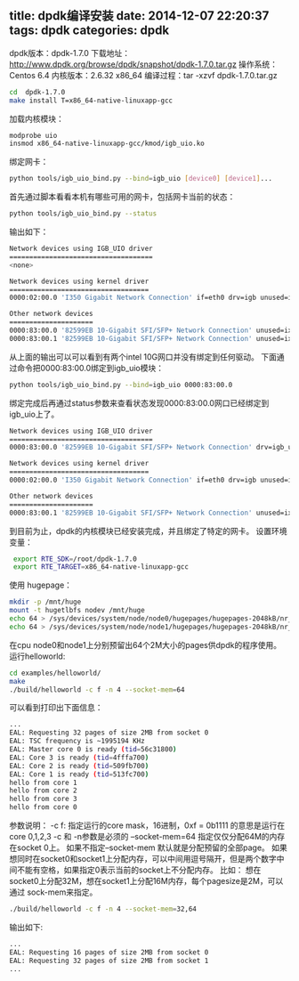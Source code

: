 title: dpdk编译安装
date: 2014-12-07 22:20:37
tags: dpdk
categories: dpdk
---
dpdk版本：dpdk-1.7.0
下载地址：http://www.dpdk.org/browse/dpdk/snapshot/dpdk-1.7.0.tar.gz
操作系统：Centos 6.4
内核版本：2.6.32 x86_64
编译过程：tar -xzvf  dpdk-1.7.0.tar.gz

<!-- more -->

``` bash
cd  dpdk-1.7.0
make install T=x86_64-native-linuxapp-gcc
```
加载内核模块：
``` bash
modprobe uio
insmod x86_64-native-linuxapp-gcc/kmod/igb_uio.ko
```

绑定网卡：
```bash
python tools/igb_uio_bind.py --bind=igb_uio [device0] [device1]...
```
首先通过脚本看看本机有哪些可用的网卡，包括网卡当前的状态：
``` bash
python tools/igb_uio_bind.py --status
```
输出如下：
``` bash
Network devices using IGB_UIO driver
====================================
<none>

Network devices using kernel driver
===================================
0000:02:00.0 'I350 Gigabit Network Connection' if=eth0 drv=igb unused=igb_uio *Active*

Other network devices
=====================
0000:83:00.0 '82599EB 10-Gigabit SFI/SFP+ Network Connection' unused=ixgbe,igb_uio
0000:83:00.1 '82599EB 10-Gigabit SFI/SFP+ Network Connection' unused=ixgbe,igb_uio
```
从上面的输出可以可以看到有两个intel 10G网口并没有绑定到任何驱动。
下面通过命令把0000:83:00.0绑定到igb_uio模块：
``` bash
python tools/igb_uio_bind.py --bind=igb_uio 0000:83:00.0
```
绑定完成后再通过status参数来查看状态发现0000:83:00.0网口已经绑定到igb_uio上了。
``` bash
Network devices using IGB_UIO driver
====================================
0000:83:00.0 '82599EB 10-Gigabit SFI/SFP+ Network Connection' drv=igb_uio unused=ixgbe

Network devices using kernel driver
===================================
0000:02:00.0 'I350 Gigabit Network Connection' if=eth0 drv=igb unused=igb_uio *Active*

Other network devices
=====================
0000:83:00.1 '82599EB 10-Gigabit SFI/SFP+ Network Connection' unused=ixgbe,igb_uio
```
到目前为止，dpdk的内核模块已经安装完成，并且绑定了特定的网卡。
设置环境变量：
``` bash
 export RTE_SDK=/root/dpdk-1.7.0
 export RTE_TARGET=x86_64-native-linuxapp-gcc
```
使用 hugepage：
``` bash
mkdir -p /mnt/huge
mount -t hugetlbfs nodev /mnt/huge
echo 64 > /sys/devices/system/node/node0/hugepages/hugepages-2048kB/nr_hugepages
echo 64 > /sys/devices/system/node/node1/hugepages/hugepages-2048kB/nr_hugepages
```
在cpu node0和node1上分别预留出64个2M大小的pages供dpdk的程序使用。
运行helloworld:
``` bash
cd examples/helloworld/
make
./build/helloworld -c f -n 4 --socket-mem=64
```
可以看到打印出下面信息：
``` bash
...
EAL: Requesting 32 pages of size 2MB from socket 0
EAL: TSC frequency is ~1995194 KHz
EAL: Master core 0 is ready (tid=56c31800)
EAL: Core 3 is ready (tid=4fffa700)
EAL: Core 2 is ready (tid=509fb700)
EAL: Core 1 is ready (tid=513fc700)
hello from core 1
hello from core 2
hello from core 3
hello from core 0
```
参数说明：
-c f: 指定运行的core mask，16进制，0xf = 0b1111 的意思是运行在core 0,1,2,3
-c 和 -n参数是必须的
–socket-mem=64 指定仅仅分配64M的内存在socket 0上。
如果不指定–socket-mem 默认就是分配预留的全部page。
如果想同时在socket0和socket1上分配内存，可以中间用逗号隔开，但是两个数字中间不能有空格，如果指定0表示当前的socket上不分配内存。
比如：
想在socket0上分配32M，想在socket1上分配16M内存，每个pagesize是2M，可以通过
sock-mem来指定。
``` bash
./build/helloworld -c f -n 4 --socket-mem=32,64
```
输出如下:
``` bash
...
EAL: Requesting 16 pages of size 2MB from socket 0
EAL: Requesting 32 pages of size 2MB from socket 1
...
```
